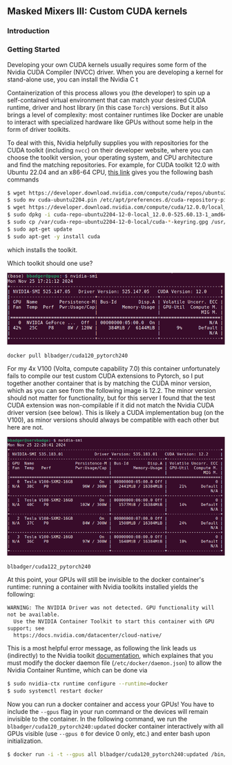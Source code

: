 ## Masked Mixers III: Custom CUDA kernels

### Introduction



### Getting Started

Developing your own CUDA kernels usually requires some form of the Nvidia CUDA Compiler (NVCC) driver. When you are developing a kernel for stand-alone use, you can install the Nvidia C t


Containerization of this process allows you (the developer) to spin up a self-contained virtual environment that can match your desired CUDA runtime, driver and host library (in this case `Torch`) versions. But it also brings a level of complexity: most container runtimes like Docker are unable to interact with specialized hardware like GPUs without some help in the form of driver toolkits. 

To deal with this, Nvidia helpfully supplies you with repositories for the CUDA toolkit (including `nvcc`) on their developer website, where you can choose the toolkit version, your operating system, and CPU architecture and find the matching repositories. For example, for CUDA toolkit 12.0 with Ubuntu 22.04 and an x86-64 CPU, [this link](https://developer.nvidia.com/cuda-12-0-0-download-archive?target_os=Linux&target_arch=x86_64&Distribution=Ubuntu&target_version=22.04) gives you the following bash commands

```sh
$ wget https://developer.download.nvidia.com/compute/cuda/repos/ubuntu2204/x86_64/cuda-ubuntu2204.pin
$ sudo mv cuda-ubuntu2204.pin /etc/apt/preferences.d/cuda-repository-pin-600
$ wget https://developer.download.nvidia.com/compute/cuda/12.0.0/local_installers/cuda-repo-ubuntu2204-12-0-local_12.0.0-525.60.13-1_amd64.deb
$ sudo dpkg -i cuda-repo-ubuntu2204-12-0-local_12.0.0-525.60.13-1_amd64.deb
$ sudo cp /var/cuda-repo-ubuntu2204-12-0-local/cuda-*-keyring.gpg /usr/share/keyrings/
$ sudo apt-get update
$ sudo apt-get -y install cuda
```

which installs the toolkit. 

Which toolkit should one use?

![autoencoder architecture](/deep-learning/pc_nvidiasmi.png)

```
docker pull blbadger/cuda120_pytorch240
```

For my 4x V100 (Volta, compute capability 7.0) this container unfortunately fails to compile our test custom CUDA extensions to Pytorch, so I put together another container that is by matching the CUDA minor version, which as you can see from the following image is 12.2. The minor version should not matter for functionality, but for this server I found that the test CUDA extension was non-compilable if it did not match the Nvidia CUDA driver version (see below). This is likely a CUDA implementation bug (on the V100), as minor versions should always be compatible with each other but here are not.

![autoencoder architecture](/deep-learning/server_nvidiasmi.png)

```
blbadger/cuda122_pytorch240
```

At this point, your GPUs will still be invisible to the docker container's runtime: running a container with Nvidia toolkits installed yields the following:

```
WARNING: The NVIDIA Driver was not detected. GPU functionality will not be available.
  Use the NVIDIA Container Toolkit to start this container with GPU support; see
  https://docs.nvidia.com/datacenter/cloud-native/
```

This is a most helpful error message, as following the link leads us (indirectly) to the Nvidia toolkit [documentation](https://docs.nvidia.com/datacenter/cloud-native/container-toolkit/latest/install-guide.html), which explaines that you must modify the docker daemon file (`/etc/docker/daemon.json`) to allow the Nvidia Container Runtime, which can be done via

```sh
$ sudo nvidia-ctx runtime configure --runtime=docker
$ sudo systemctl restart docker
```

Now you can run a docker container and access your GPUs! You have to include the `--gpus` flag in your run command or the devices will remain invisible to the container. In the following command, we run the `blbadger/cuda120_pytorch240:updated` docker container interactively with all GPUs visible (use `--gpus 0` for device 0 only, etc.) and enter bash upon initialization.

```sh
$ docker run -i -t --gpus all blbadger/cuda120_pytorch240:updated /bin/bash
```



